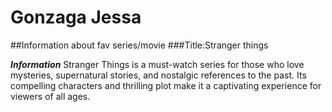 # Gonzaga Jessa
##Information about fav series/movie
###Title:Stranger things

***Information***
Stranger Things is a must-watch series for those who love mysteries, supernatural stories, and nostalgic references to the past. Its compelling characters and thrilling plot make it a captivating experience for viewers of all ages.
